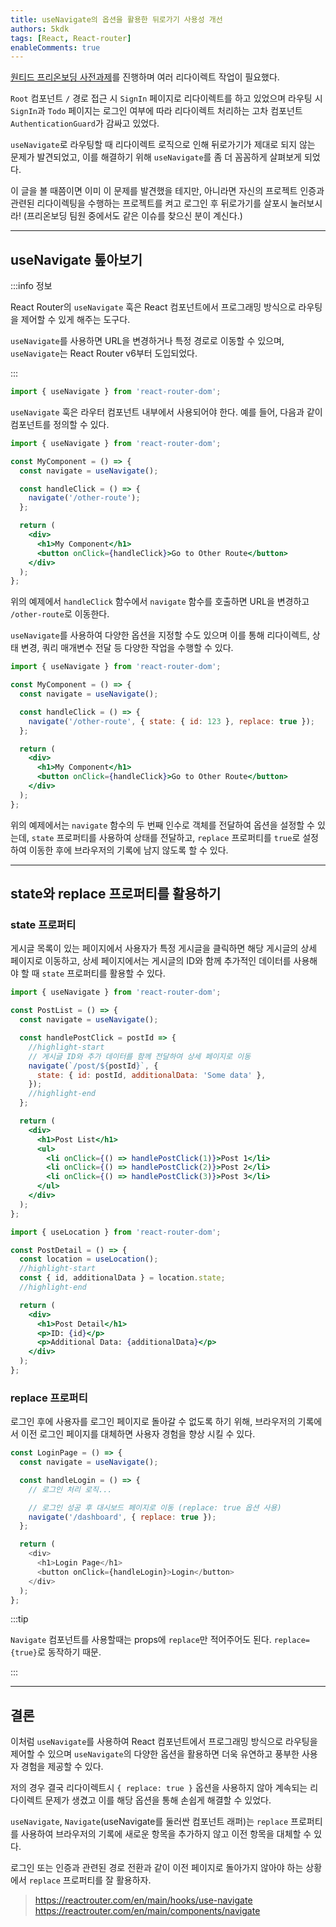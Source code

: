 ```yaml
---
title: useNavigate의 옵션을 활용한 뒤로가기 사용성 개선
authors: 5kdk
tags: [React, React-router]
enableComments: true
---
```


[원티드 프리온보딩 사전과제](https://github.com/5kdk/wanted-pre-onboarding-frontend/tree/main)를 진행하며 여러 리다이렉트 작업이 필요했다.

`Root` 컴포넌트 `/` 경로 접근 시 `SignIn` 페이지로 리다이렉트를 하고 있었으며 라우팅 시 `SignIn`과 `Todo` 페이지는 로그인 여부에 따라 리다이렉트 처리하는 고차 컴포넌트 `AuthenticationGuard`가 감싸고 있었다.

`useNavigate`로 라우팅할 때 리다이렉트 로직으로 인해 뒤로가기가 제대로 되지 않는 문제가 발견되었고, 이를 해결하기 위해 `useNavigate`를 좀 더 꼼꼼하게 살펴보게 되었다.

이 글을 볼 때쯤이면 이미 이 문제를 발견했을 테지만, 아니라면 자신의 프로젝트 인증과 관련된 리다이렉팅을 수행하는 프로젝트를 켜고 로그인 후 뒤로가기를 살포시 눌러보시라! (프리온보딩 팀원 중에서도 같은 이슈를 찾으신 분이 계신다.)

<!--truncate-->

---

## useNavigate 톺아보기

:::info 정보

React Router의 `useNavigate` 훅은 React 컴포넌트에서 프로그래밍 방식으로 라우팅을 제어할 수 있게 해주는 도구다.

`useNavigate`를 사용하면 URL을 변경하거나 특정 경로로 이동할 수 있으며, `useNavigate`는 React Router v6부터 도입되었다.

:::

```jsx
import { useNavigate } from 'react-router-dom';
```

`useNavigate` 훅은 라우터 컴포넌트 내부에서 사용되어야 한다. 예를 들어, 다음과 같이 컴포넌트를 정의할 수 있다.

```jsx
import { useNavigate } from 'react-router-dom';

const MyComponent = () => {
  const navigate = useNavigate();

  const handleClick = () => {
    navigate('/other-route');
  };

  return (
    <div>
      <h1>My Component</h1>
      <button onClick={handleClick}>Go to Other Route</button>
    </div>
  );
};
```

위의 예제에서 `handleClick` 함수에서 `navigate` 함수를 호출하면 URL을 변경하고 `/other-route`로 이동한다.

`useNavigate`를 사용하여 다양한 옵션을 지정할 수도 있으며 이를 통해 리다이렉트, 상태 변경, 쿼리 매개변수 전달 등 다양한 작업을 수행할 수 있다.

```jsx
import { useNavigate } from 'react-router-dom';

const MyComponent = () => {
  const navigate = useNavigate();

  const handleClick = () => {
    navigate('/other-route', { state: { id: 123 }, replace: true });
  };

  return (
    <div>
      <h1>My Component</h1>
      <button onClick={handleClick}>Go to Other Route</button>
    </div>
  );
};
```

위의 예제에서는 `navigate` 함수의 두 번째 인수로 객체를 전달하여 옵션을 설정할 수 있는데, `state` 프로퍼티를 사용하여 상태를 전달하고, `replace` 프로퍼티를 `true`로 설정하여 이동한 후에 브라우저의 기록에 남지 않도록 할 수 있다.

---

## state와 replace 프로퍼티를 활용하기

### state 프로퍼티

게시글 목록이 있는 페이지에서 사용자가 특정 게시글을 클릭하면 해당 게시글의 상세 페이지로 이동하고, 상세 페이지에서는 게시글의 ID와 함께 추가적인 데이터를 사용해야 할 때 `state` 프로퍼티를 활용할 수 있다.

```jsx
import { useNavigate } from 'react-router-dom';

const PostList = () => {
  const navigate = useNavigate();

  const handlePostClick = postId => {
    //highlight-start
    // 게시글 ID와 추가 데이터를 함께 전달하여 상세 페이지로 이동
    navigate(`/post/${postId}`, {
      state: { id: postId, additionalData: 'Some data' },
    });
    //highlight-end
  };

  return (
    <div>
      <h1>Post List</h1>
      <ul>
        <li onClick={() => handlePostClick(1)}>Post 1</li>
        <li onClick={() => handlePostClick(2)}>Post 2</li>
        <li onClick={() => handlePostClick(3)}>Post 3</li>
      </ul>
    </div>
  );
};
```

```jsx
import { useLocation } from 'react-router-dom';

const PostDetail = () => {
  const location = useLocation();
  //highlight-start
  const { id, additionalData } = location.state;
  //highlight-end

  return (
    <div>
      <h1>Post Detail</h1>
      <p>ID: {id}</p>
      <p>Additional Data: {additionalData}</p>
    </div>
  );
};
```

### replace 프로퍼티

로그인 후에 사용자를 로그인 페이지로 돌아갈 수 없도록 하기 위해, 브라우저의 기록에서 이전 로그인 페이지를 대체하면 사용자 경험을 향상 시킬 수 있다.

```js
const LoginPage = () => {
  const navigate = useNavigate();

  const handleLogin = () => {
    // 로그인 처리 로직...

    // 로그인 성공 후 대시보드 페이지로 이동 (replace: true 옵션 사용)
    navigate('/dashboard', { replace: true });
  };

  return (
    <div>
      <h1>Login Page</h1>
      <button onClick={handleLogin}>Login</button>
    </div>
  );
};
```

:::tip

`Navigate` 컴포넌트를 사용할때는 props에 `replace`만 적어주어도 된다. `replace={true}`로 동작하기 때문.

:::

---

## 결론

이처럼 `useNavigate`를 사용하여 React 컴포넌트에서 프로그래밍 방식으로 라우팅을 제어할 수 있으며 `useNavigate`의 다양한 옵션을 활용하면 더욱 유연하고 풍부한 사용자 경험을 제공할 수 있다.

저의 경우 결국 리다이렉트시 `{ replace: true }` 옵션을 사용하지 않아 계속되는 리다이렉트 문제가 생겼고 이를 해당 옵션을 통해 손쉽게 해결할 수 있었다.

`useNavigate`, `Navigate`(useNavigate를 둘러싼 컴포넌트 래퍼)는 `replace` 프로퍼티를 사용하여 브라우저의 기록에 새로운 항목을 추가하지 않고 이전 항목을 대체할 수 있다.

로그인 또는 인증과 관련된 경로 전환과 같이 이전 페이지로 돌아가지 않아야 하는 상황에서 `replace` 프로퍼티를 잘 활용하자.

> https://reactrouter.com/en/main/hooks/use-navigate  
> https://reactrouter.com/en/main/components/navigate
